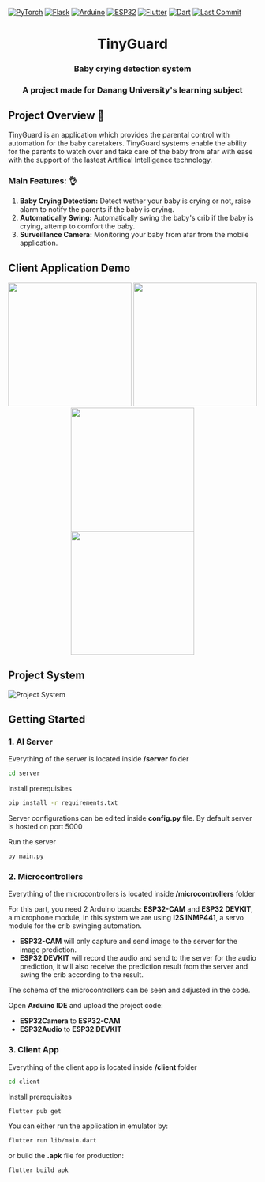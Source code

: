 [![PyTorch](https://img.shields.io/badge/PyTorch-red?logo=pytorch)](https://pytorch.org/)
[![Flask](https://img.shields.io/badge/Flask-blue?logo=flask)](https://flask.palletsprojects.com/en/3.0.x/)
[![Arduino](https://img.shields.io/badge/Arduino-green?logo=arduino)](https://www.arduino.cc/)
[![ESP32](https://img.shields.io/badge/ESP32-grey)]([https://flutter.dev/](https://www.espressif.com/en/products/socs/esp32))
[![Flutter](https://img.shields.io/badge/Flutter-blue?logo=flutter)](https://flutter.dev/)
[![Dart](https://img.shields.io/badge/Dart-blue?logo=dart)](https://dart.dev/)
[![Last Commit](https://img.shields.io/github/last-commit/BlenDMinh/TinyGuard?style=flat-square)](https://github.com/BlenDMinh/TinyGuard/commits/main)
<div align="center">
    <h1>TinyGuard</h1>
    <h3>Baby crying detection system</h3>
    <h3>A project made for Danang University's learning subject</h3>
</div>

## Project Overview 🧐

TinyGuard is an application which provides the parental control with automation for the baby caretakers. TinyGuard systems enable the ability for the parents to watch over and take care of the baby from afar with ease with the support of the lastest Artifical Intelligence technology.

### Main Features: 👌

1. **Baby Crying Detection:** Detect wether your baby is crying or not, raise alarm to notify the parents if the baby is crying.
2. **Automatically Swing:** Automatically swing the baby's crib if the baby is crying, attemp to comfort the baby.
3. **Surveillance Camera:** Monitoring your baby from afar from the mobile application.

## Client Application Demo
<div align='center'>
    <img src='https://github.com/user-attachments/assets/89244574-e852-4dd0-bfc3-cc0d65fe10bf' width=250 />
    <img src='https://github.com/user-attachments/assets/deff67ad-3ee2-4912-adcd-a6694c1bf7df' width=250 />
    <img src='https://github.com/user-attachments/assets/247213ab-df06-499e-b686-83ad450e54e1' width=250 />
</div>
<div align='center'>
    <img src='https://github.com/user-attachments/assets/24098783-57f8-4807-87f1-99c6353ae5fe' height=250 />
</div>



## Project System

![Project System](https://i.imgur.com/5kqL6VO.png)

## Getting Started
### 1. AI Server
Everything of the server is located inside **/server** folder
```bash
cd server
```
Install prerequisites
```bash
pip install -r requirements.txt
```
Server configurations can be edited inside **config.py** file. By default server is hosted on port 5000

Run the server
```bash
py main.py
```
### 2. Microcontrollers
Everything of the microcontrollers is located inside **/microcontrollers** folder

For this part, you need 2 Arduino boards: **ESP32-CAM** and **ESP32 DEVKIT**, a microphone module, in this system we are using **I2S INMP441**, a servo module for the crib swinging automation.

- **ESP32-CAM** will only capture and send image to the server for the image prediction.
- **ESP32 DEVKIT** will record the audio and send to the server for the audio prediction, it will also receive the prediction result from the server and swing the crib according to the result.

The schema of the microcontrollers can be seen and adjusted in the code.

Open **Arduino IDE** and upload the project code: 
- **ESP32Camera** to **ESP32-CAM**
- **ESP32Audio** to **ESP32 DEVKIT**

### 3. Client App
Everything of the client app is located inside **/client** folder
```bash
cd client
```
Install prerequisites
```bash
flutter pub get
```
You can either run the application in emulator by:
```bash
flutter run lib/main.dart
```
or build the **.apk** file for production:
```bash
flutter build apk
```
